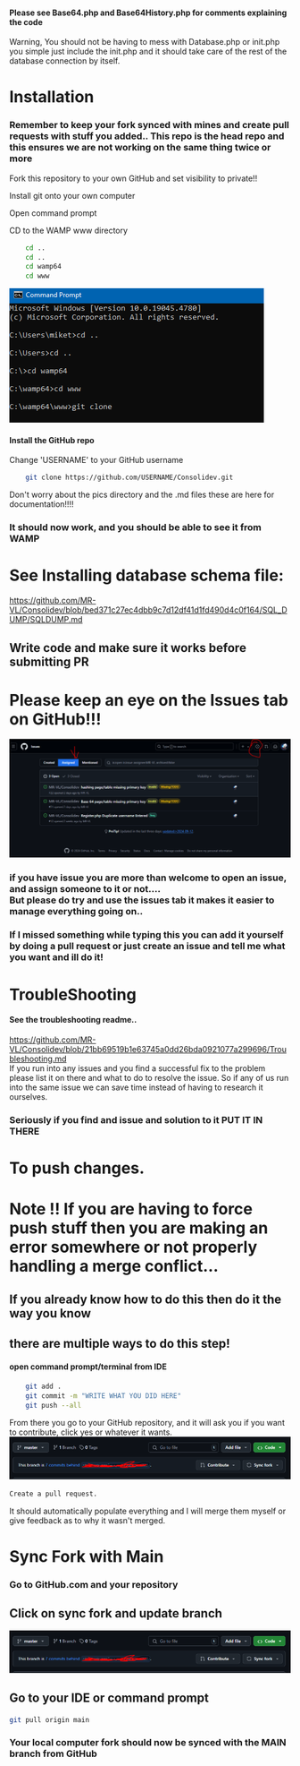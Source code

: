 #### Please see Base64.php and Base64History.php for comments explaining the code

Warning, You should not be having to mess with Database.php or init.php you simple just include the init.php and it
should take care of the rest of the database connection by itself.

# Installation

### Remember to keep your fork synced with mines and create pull requests with stuff you added.. This repo is the head repo and this ensures we are not working on the same thing twice or more

Fork this repository to your own GitHub and set visibility to private!!

Install git onto your own computer

Open command prompt

CD to the WAMP www directory

```bash
    cd ..
    cd ..
    cd wamp64
    cd www

```

![img.png](../pics/img.png)

#### Install the GitHub repo

Change 'USERNAME' to your GitHub username

```bash
    git clone https://github.com/USERNAME/Consolidev.git
```

Don't worry about the pics directory and the .md files these are here for documentation!!!!

### It should now work, and you should be able to see it from WAMP

# See Installing database schema file:

https://github.com/MR-VL/Consolidev/blob/bed371c27ec4dbb9c7d12df41d1fd490d4c0f164/SQL_DUMP/SQLDUMP.md

## Write code and make sure it works before submitting PR

# Please keep an eye on the Issues tab on GitHub!!!

![img7.png](../pics/issues.png)

### if you have issue you are more than welcome to open an issue, and assign someone to it or not.... <br> But please do try and use the issues tab it makes it easier to manage everything going on..

### If I missed something while typing this you can add it yourself by doing a pull request or just create an issue and tell me what you want and ill do it!

# TroubleShooting

#### See the troubleshooting readme..

https://github.com/MR-VL/Consolidev/blob/21bb69519b1e63745a0dd26bda0921077a299696/Troubleshooting.md<br>
If you run into any issues and you find a successful fix to the problem please list it on there and what to do to
resolve the issue.
So if any of us run into the same issue we can save time instead of having to research it ourselves.

### Seriously if you find and issue and solution to it PUT IT IN THERE

# To push changes.

# Note !! If you are having to force push stuff then you are making an error somewhere or not properly handling a merge conflict...

## If you already know how to do this then do it the way you know

## there are multiple ways to do this step!

#### open command prompt/terminal from IDE

```bash
    git add .
    git commit -m "WRITE WHAT YOU DID HERE"
    git push --all
```

From there you go to your GitHub repository, and it will ask you if you want to
contribute, click yes or whatever it wants.
![img5.png](../pics/img5.png)

```markdown
Create a pull request.
```

It should automatically populate everything and I will merge them myself or give
feedback as to why it wasn't merged.

# Sync Fork with Main

### Go to GitHub.com and your repository

## Click on sync fork and update branch

![img6.png](../pics/img5.png)

## Go to your IDE or command prompt

```bash
git pull origin main
```

### Your local computer fork should now be synced with the MAIN branch from GitHub
